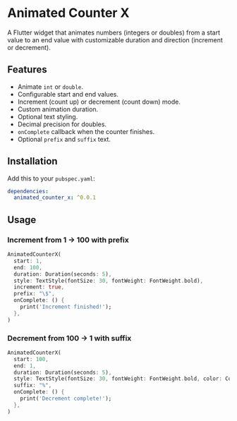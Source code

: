 # Animated Counter X

A Flutter widget that animates numbers (integers or doubles) from a start value to an end value with customizable duration and direction (increment or decrement).

## Features
- Animate `int` or `double`.
- Configurable start and end values.
- Increment (count up) or decrement (count down) mode.
- Custom animation duration.
- Optional text styling.
- Decimal precision for doubles.
- `onComplete` callback when the counter finishes.
- Optional `prefix` and `suffix` text.

## Installation
Add this to your `pubspec.yaml`:

```yaml
dependencies:
  animated_counter_x: ^0.0.1
```

## Usage

### Increment from 1 → 100 with prefix
```dart
AnimatedCounterX(
  start: 1,
  end: 100,
  duration: Duration(seconds: 5),
  style: TextStyle(fontSize: 30, fontWeight: FontWeight.bold),
  increment: true,
  prefix: "\$",
  onComplete: () {
    print('Increment finished!');
  },
)
```

### Decrement from 100 → 1 with suffix
```dart
AnimatedCounterX(
  start: 100,
  end: 1,
  duration: Duration(seconds: 5),
  style: TextStyle(fontSize: 30, fontWeight: FontWeight.bold, color: Colors.red),
  suffix: "%",
  onComplete: () {
    print('Decrement complete!');
  },
)
```